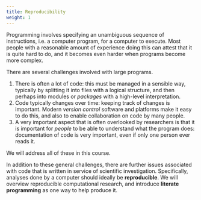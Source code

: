 ```yaml
---
title: Reproducibility
weight: 1
---
```


Programming involves specifying an unambiguous sequence of instructions, i.e. a computer program, for a computer to execute. Most people with a reasonable amount of experience doing this can attest that it is quite hard to do, and it becomes even harder when programs become more complex.

There are several challenges involved with large programs.

1. There is often a lot of code: this must be managed in a sensible way, typically by splitting it into files with a logical structure, and then perhaps into modules or *packages* with a high-level interpretation.
1. Code typically changes over time: keeping track of changes is important. Modern *version control* software and platforms make it easy to do this, and also to enable collaboration on code by many people.
1. A very important aspect that is often overlooked by researchers is that it is important for *people* to be able to understand what the program does: documentation of code is very important, even if only one person ever reads it.

We will address all of these in this course.

In addition to these general challenges, there are further issues associated with code that is written in service of scientific investigation. Specifically, analyses done by a computer should ideally be **reproducible**. We will overview reproducible computational research, and introduce **literate programming** as one way to help produce it.
